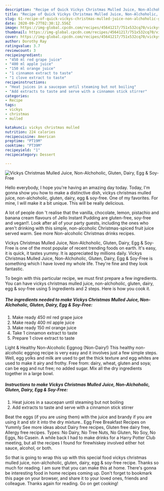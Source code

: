 ```yaml
---
description: "Recipe of Quick Vickys Christmas Mulled Juice, Non-Alchoholic, Gluten, Dairy, Egg &amp;amp; Soy-Free"
title: "Recipe of Quick Vickys Christmas Mulled Juice, Non-Alchoholic, Gluten, Dairy, Egg &amp;amp; Soy-Free"
slug: 61-recipe-of-quick-vickys-christmas-mulled-juice-non-alchoholic-gluten-dairy-egg-and-amp-soy-free
date: 2020-09-27T02:30:12.556Z
image: https://img-global.cpcdn.com/recipes/45641217/751x532cq70/vickys-christmas-mulled-juice-non-alchoholic-gluten-dairy-egg-soy-free-recipe-main-photo.jpg
thumbnail: https://img-global.cpcdn.com/recipes/45641217/751x532cq70/vickys-christmas-mulled-juice-non-alchoholic-gluten-dairy-egg-soy-free-recipe-main-photo.jpg
cover: https://img-global.cpcdn.com/recipes/45641217/751x532cq70/vickys-christmas-mulled-juice-non-alchoholic-gluten-dairy-egg-soy-free-recipe-main-photo.jpg
author: Dorothy Ray
ratingvalue: 3.7
reviewcount: 3
recipeingredient:
- "450 ml red grape juice"
- "400 ml apple juice"
- "150 ml orange juice"
- "1 cinnamon extract to taste"
- "1 clove extract to taste"
recipeinstructions:
- "Heat juices in a saucepan until steaming but not boiling"
- "Add extracts to taste and serve with a cinnamon stick stirrer"
categories:
- Recipe
tags:
- vickys
- christmas
- mulled

katakunci: vickys christmas mulled 
nutrition: 224 calories
recipecuisine: American
preptime: "PT19M"
cooktime: "PT39M"
recipeyield: "1"
recipecategory: Dessert

---
```



![Vickys Christmas Mulled Juice, Non-Alchoholic, Gluten, Dairy, Egg &amp; Soy-Free](https://img-global.cpcdn.com/recipes/45641217/751x532cq70/vickys-christmas-mulled-juice-non-alchoholic-gluten-dairy-egg-soy-free-recipe-main-photo.jpg)

Hello everybody, I hope you're having an amazing day today. Today, I'm gonna show you how to make a distinctive dish, vickys christmas mulled juice, non-alchoholic, gluten, dairy, egg &amp; soy-free. One of my favorites. For mine, I will make it a bit unique. This will be really delicious.

A lot of people don &#39;t realise that the vanilla, chocolate, lemon, pistachio and banana cream flavours of Jello Instant Pudding are gluten-free, soy-free and vegan!!. Look after all of your party guests, including the ones who aren&#39;t drinking with this simple, non-alcoholic Christmas-spiced fruit juice served warm. See more Non-alcoholic Christmas drinks recipes.

Vickys Christmas Mulled Juice, Non-Alchoholic, Gluten, Dairy, Egg &amp; Soy-Free is one of the most popular of recent trending foods on earth. It's easy, it is quick, it tastes yummy. It is appreciated by millions daily. Vickys Christmas Mulled Juice, Non-Alchoholic, Gluten, Dairy, Egg &amp; Soy-Free is something which I have loved my whole life. They're fine and they look fantastic.


To begin with this particular recipe, we must first prepare a few ingredients. You can have vickys christmas mulled juice, non-alchoholic, gluten, dairy, egg &amp; soy-free using 5 ingredients and 2 steps. Here is how you cook it.

<!--inarticleads1-->

##### The ingredients needed to make Vickys Christmas Mulled Juice, Non-Alchoholic, Gluten, Dairy, Egg &amp; Soy-Free:

1. Make ready 450 ml red grape juice
1. Make ready 400 ml apple juice
1. Make ready 150 ml orange juice
1. Take 1 cinnamon extract to taste
1. Prepare 1 clove extract to taste


Light &amp; Healthy Non-Alcoholic Eggnog (Non-Dairy!) This healthy non-alcoholic eggnog recipe is very easy and it involves just a few simple steps. Well, egg yolks and milk are used to get the thick texture and egg whites are used to make it airy and frothy. Free from: dairy, wheat, gluten and soya; can be egg and nut free; no added sugar. Mix all the dry ingredients together in a large bowl. 

<!--inarticleads2-->

##### Instructions to make Vickys Christmas Mulled Juice, Non-Alchoholic, Gluten, Dairy, Egg &amp; Soy-Free:

1. Heat juices in a saucepan until steaming but not boiling
1. Add extracts to taste and serve with a cinnamon stick stirrer


Beat the eggs (if you are using them) with the juice and brandy if you are using it and stir it into the dry mixture.. Egg Free Breakfast Recipes on Yummly See more ideas about Dairy free recipes, Gluten free dairy free, Allergy free recipes. Types: No Dairy, No Tree Nuts, No Gluten, No Soy, No Eggs, No Casein. A while back I had to make drinks for a Harry Potter Club meeting, but all the recipes I found for firewhiskey involved either hot sauce, alcohol, or both. 

So that is going to wrap this up with this special food vickys christmas mulled juice, non-alchoholic, gluten, dairy, egg &amp; soy-free recipe. Thanks so much for reading. I am sure that you can make this at home. There's gonna be interesting food in home recipes coming up. Don't forget to bookmark this page on your browser, and share it to your loved ones, friends and colleague. Thanks again for reading. Go on get cooking!
